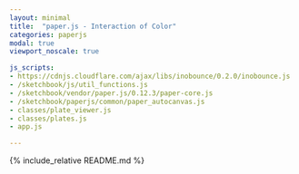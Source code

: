 ```yaml
---
layout: minimal
title:  "paper.js - Interaction of Color"
categories: paperjs
modal: true
viewport_noscale: true

js_scripts:
- https://cdnjs.cloudflare.com/ajax/libs/inobounce/0.2.0/inobounce.js
- /sketchbook/js/util_functions.js
- /sketchbook/vendor/paper.js/0.12.3/paper-core.js
- /sketchbook/paperjs/common/paper_autocanvas.js
- classes/plate_viewer.js
- classes/plates.js
- app.js

---
```


{% include_relative README.md %}

